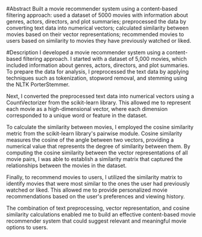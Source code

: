 #Abstract
Built a movie recommender system using a content-based filtering approach: used a dataset of 5000 movies with information about genres, actors, directors, and plot summaries; preprocessed the data by converting text data into numerical vectors; calculated similarity between movies based on their vector representations; recommended movies to users based on similarity to movies they have previously watched or liked.

#Description
I developed a movie recommender system using a content-based filtering approach. I started with a dataset of 5,000 movies, which included information about genres, actors, directors, and plot summaries. To prepare the data for analysis, I preprocessed the text data by applying techniques such as tokenization, stopword removal, and stemming using the NLTK PorterStemmer.

Next, I converted the preprocessed text data into numerical vectors using a CountVectorizer from the scikit-learn library. This allowed me to represent each movie as a high-dimensional vector, where each dimension corresponded to a unique word or feature in the dataset.

To calculate the similarity between movies, I employed the cosine similarity metric from the scikit-learn library's pairwise module. Cosine similarity measures the cosine of the angle between two vectors, providing a numerical value that represents the degree of similarity between them. By computing the cosine similarity between the vector representations of all movie pairs, I was able to establish a similarity matrix that captured the relationships between the movies in the dataset.

Finally, to recommend movies to users, I utilized the similarity matrix to identify movies that were most similar to the ones the user had previously watched or liked. This allowed me to provide personalized movie recommendations based on the user's preferences and viewing history.

The combination of text preprocessing, vector representation, and cosine similarity calculations enabled me to build an effective content-based movie recommender system that could suggest relevant and meaningful movie options to users.
